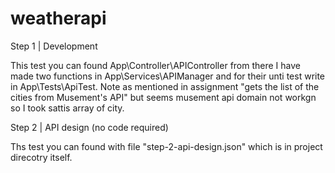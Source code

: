 # weatherapi

Step 1 | Development

This test you can found App\Controller\APIController from there I have made two functions in App\Services\APIManager and for their unti test write in App\Tests\ApiTest.
Note as mentioned in assignment "gets the list of the cities from Musement's API" but seems musement api domain not workgn so I took sattis array of city.


Step 2 | API design (no code required)

Ths test you can found with file "step-2-api-design.json" which is in project direcotry itself.
